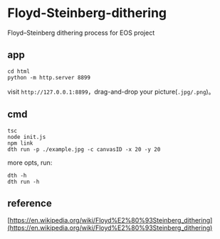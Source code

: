 # Floyd-Steinberg-dithering

Floyd–Steinberg dithering process for EOS project

## app

```shell
cd html
python -m http.server 8899
```

visit `http://127.0.0.1:8899`，drag-and-drop your picture(`.jpg/.png`)。

## cmd

```shell
tsc
node init.js
npm link
dth run -p ./example.jpg -c canvasID -x 20 -y 20
```

more opts, run:

```shell
dth -h
dth run -h
```

## reference

[https://en.wikipedia.org/wiki/Floyd%E2%80%93Steinberg_dithering](https://en.wikipedia.org/wiki/Floyd%E2%80%93Steinberg_dithering)
